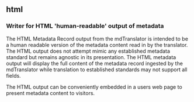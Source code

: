 
## html

### Writer for HTML 'human-readable' output of metadata

The HTML Metadata Record output from the mdTranslator is intended to 
be a human readable version of the metadata content read in by the 
translator.  The HTML output does not attempt mimic any established 
metadata standard but remains agnostic in its presentation. 
The HTML metadata output will display the full content of the 
metadata record ingested by the mdTranslator while translation to 
established standards may not support all fields.

The HTML output can be conveniently embedded in a users web page to 
present metadata content to visitors.
